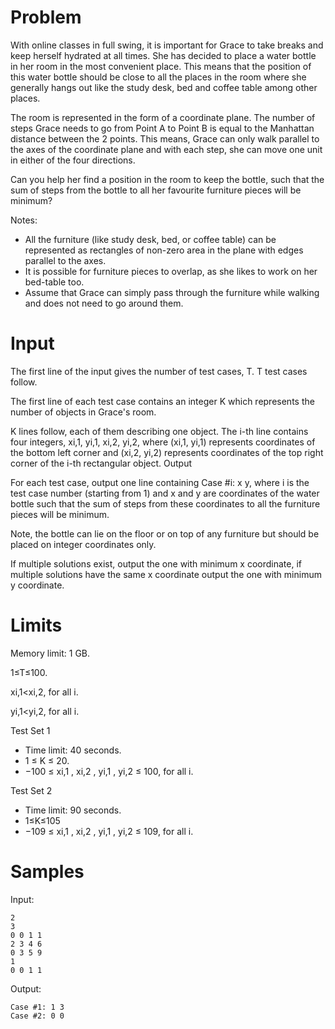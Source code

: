 # Problem

With online classes in full swing, it is important for Grace to take breaks and keep herself hydrated at all times. She has decided to place a water bottle in her room in the most convenient place. This means that the position of this water bottle should be close to all the places in the room where she generally hangs out like the study desk, bed and coffee table among other places.

The room is represented in the form of a coordinate plane. The number of steps Grace needs to go from Point A to Point B is equal to the Manhattan distance between the 2 points. This means, Grace can only walk parallel to the axes of the coordinate plane and with each step, she can move one unit in either of the four directions.

Can you help her find a position in the room to keep the bottle, such that the sum of steps from the bottle to all her favourite furniture pieces will be minimum?

Notes:

* All the furniture (like study desk, bed, or coffee table) can be represented as rectangles of non-zero area in the plane with edges parallel to the axes.
* It is possible for furniture pieces to overlap, as she likes to work on her bed-table too.
* Assume that Grace can simply pass through the furniture while walking and does not need to go around them.

# Input

The first line of the input gives the number of test cases, T. T test cases follow.

The first line of each test case contains an integer K which represents the number of objects in Grace's room.

K lines follow, each of them describing one object. The i-th line contains four integers, xi,1, yi,1, xi,2, yi,2, where (xi,1, yi,1) represents coordinates of the bottom left corner and (xi,2, yi,2) represents coordinates of the top right corner of the i-th rectangular object.
Output

For each test case, output one line containing Case #i: x y, where i is the test case number (starting from 1) and x and y are coordinates of the water bottle such that the sum of steps from these coordinates to all the furniture pieces will be minimum.

Note, the bottle can lie on the floor or on top of any furniture but should be placed on integer coordinates only.

If multiple solutions exist, output the one with minimum x coordinate, if multiple solutions have the same x coordinate output the one with minimum y coordinate.

# Limits
Memory limit: 1 GB.

1≤T≤100.

xi,1<xi,2, for all i.

yi,1<yi,2, for all i.

Test Set 1
* Time limit: 40 seconds.
* 1 ≤ K ≤ 20.
* −100 ≤ xi,1 , xi,2 , yi,1 , yi,2 ≤ 100, for all i.

Test Set 2
* Time limit: 90 seconds.
* 1≤K≤105
* −109 ≤ xi,1 , xi,2 , yi,1 , yi,2 ≤ 109, for all i.

# Samples

Input:

```text
2
3
0 0 1 1
2 3 4 6
0 3 5 9
1
0 0 1 1
```

Output:

```text
Case #1: 1 3
Case #2: 0 0
```
